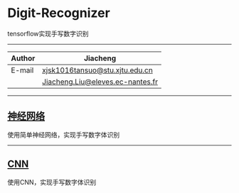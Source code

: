 # Digit-Recognizer

tensorflow实现手写数字识别

***

|Author| Jiacheng
|---|---
|E-mail|xjsk1016tansuo@stu.xjtu.edu.cn 
| |Jiacheng.Liu@eleves.ec-nantes.fr

***

## [神经网络](./神经网络)

使用简单神经网络，实现手写数字体识别

---

## [CNN](./CNN)

使用CNN，实现手写数字体识别
